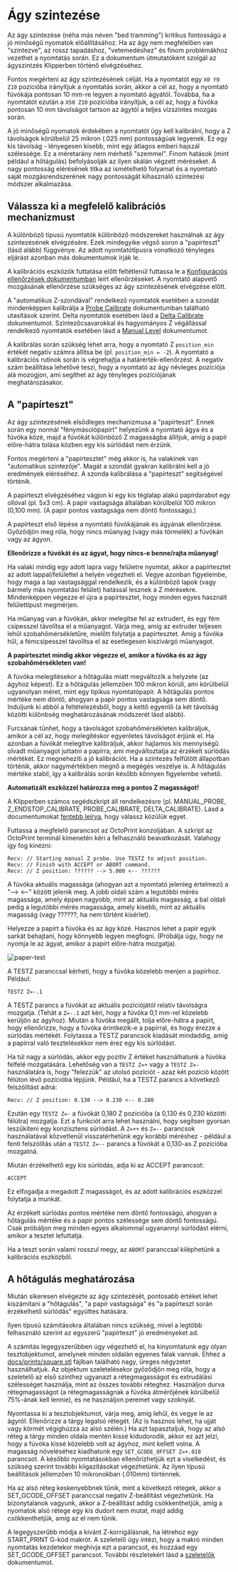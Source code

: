 # Ágy szintezése

Az ágy szintezése (néha más néven "bed tramming") kritikus fontosságú a jó minőségű nyomatok előállításához. Ha az ágy nem megfelelően van "szintezve", az rossz tapadáshoz, "vetemedéshez" és finom problémákhoz vezethet a nyomtatás során. Ez a dokumentum útmutatóként szolgál az ágyszintzés Klipperben történő elvégzéséhez.

Fontos megérteni az ágy szintezésének célját. Ha a nyomtatót egy `X0 Y0 Z10` pozícióba irányítjuk a nyomtatás során, akkor a cél az, hogy a nyomtató fúvókája pontosan 10 mm-re legyen a nyomtató ágyától. Továbbá, ha a nyomtatót ezután a `X50 Z10` pozícióba irányítjuk, a cél az, hogy a fúvóka pontosan 10 mm távolságot tartson az ágytól a teljes vízszintes mozgás során.

A jó minőségű nyomatok érdekében a nyomtatót úgy kell kalibrálni, hogy a Z távolságok körülbelül 25 mikron (.025 mm) pontosságúak legyenek. Ez egy kis távolság - lényegesen kisebb, mint egy átlagos emberi hajszál szélessége. Ez a méretarány nem mérhető "szemmel". Finom hatások (mint például a hőtágulás) befolyásolják az ilyen skálán végzett méréseket. A nagy pontosság elérésének titka az ismételhető folyamat és a nyomtató saját mozgásrendszerének nagy pontosságát kihasználó szintezési módszer alkalmazása.

## Válassza ki a megfelelő kalibrációs mechanizmust

A különböző típusú nyomtatók különböző módszereket használnak az ágy szintezésének elvégzésére. Ezek mindegyike végső soron a "papírteszt" (lásd alább) függvénye. Az adott nyomtatótípusra vonatkozó tényleges eljárást azonban más dokumentumok írják le.

A kalibrációs eszközök futtatása előtt feltétlenül futtassa le a [Konfigurációs ellenőrzések dokumentumban](Config_checks.md) leírt ellenőrzéseket. A nyomtató alapvető mozgásának ellenőrzése szükséges az ágy szintezésének elvégzése előtt.

A "automatikus Z-szondával" rendelkező nyomtatók esetében a szondát mindenképpen kalibrálja a [Probe Calibrate](Probe_Calibrate.md) dokumentumban található utasítások szerint. Delta nyomtatók esetében lásd a [Delta Calibrate](Delta_Calibrate.md) dokumentumot. Szintezőcsavarokkal és hagyományos Z végállással rendelkező nyomtatók esetében lásd a [Manual Level](Manual_Level.md) dokumentumot.

A kalibrálás során szükség lehet arra, hogy a nyomtató Z `position_min` értékét negatív számra állítsa be (pl. `position_min = -2`). A nyomtató a kalibrációs rutinok során is végrehajtja a határérték-ellenőrzést. A negatív szám beállítása lehetővé teszi, hogy a nyomtató az ágy névleges pozíciója alá mozogjon, ami segíthet az ágy tényleges pozíciójának meghatározásakor.

## A "papírteszt"

Az ágy szintezésének elsődleges mechanizmusa a "papírteszt". Ennek során egy normál "fénymásolópapírt" helyezünk a nyomtató ágya és a fúvóka közé, majd a fúvókát különböző Z magasságba állítjuk, amíg a papír előre-hátra tolása közben egy kis súrlódást nem érzünk.

Fontos megérteni a "papírtesztet" még akkor is, ha valakinek van "automatikus szintezője". Magát a szondát gyakran kalibrálni kell a jó eredmények eléréséhez. A szonda kalibrálása a "papírteszt" segítségével történik.

A papírteszt elvégzéséhez vágjon ki egy kis téglalap alakú papírdarabot egy ollóval (pl. 5x3 cm). A papír vastagsága általában körülbelül 100 mikron (0,100 mm). (A papír pontos vastagsága nem döntő fontosságú.)

A papírteszt első lépése a nyomtató fúvókájának és ágyának ellenőrzése. Győződjön meg róla, hogy nincs műanyag (vagy más törmelék) a fúvókán vagy az ágyon.

**Ellenőrizze a fúvókát és az ágyat, hogy nincs-e benne/rajta műanyag!**

Ha valaki mindig egy adott lapra vagy felületre nyomtat, akkor a papírtesztet az adott lappal/felülettel a helyén végezheti el. Vegye azonban figyelembe, hogy maga a lap vastagsággal rendelkezik, és a különböző lapok (vagy bármely más nyomtatási felület) hatással lesznek a Z mérésekre. Mindenképpen végezze el újra a papírtesztet, hogy minden egyes használt felülettípust megmérjen.

Ha műanyag van a fúvókán, akkor melegítse fel az extrudert, és egy fém csipesszel távolítsa el a műanyagot. Várja meg, amíg az extruder teljesen lehűl szobahőmérsékletűre, mielőtt folytatja a papírtesztet. Amíg a fúvóka hűl, a fémcsipesszel távolítsa el az esetlegesen kiszivárgó műanyagot.

**A papírtesztet mindig akkor végezze el, amikor a fúvóka és az ágy szobahőmérsékleten van!**

A fúvóka melegítésekor a hőtágulás miatt megváltozik a helyzete (az ágyhoz képest). Ez a hőtágulás jellemzően 100 mikron körüli, ami körülbelül ugyanolyan méret, mint egy tipikus nyomtatópapír. A hőtágulás pontos mértéke nem döntő, ahogyan a papír pontos vastagsága sem döntő. Induljunk ki abból a feltételezésből, hogy a kettő egyenlő (a két távolság közötti különbség meghatározásának módszerét lásd alább).

Furcsának tűnhet, hogy a távolságot szobahőmérsékleten kalibráljuk, amikor a cél az, hogy melegítéskor egyenletes távolságot érjünk el. Ha azonban a fúvókát melegítve kalibráljuk, akkor hajlamos kis mennyiségű olvadt műanyagot juttatni a papírra, ami megváltoztatja az érzékelt súrlódás mértékét. Ez megnehezíti a jó kalibrációt. Ha a szintezés felfűtött állapotban történik, akkor nagymértékben megnő a megégés veszélye is. A hőtágulás mértéke stabil, így a kalibrálás során később könnyen figyelembe vehető.

**Automatizált eszközzel határozza meg a pontos Z magasságot!**

A Klipperben számos segédszkript áll rendelkezésre (pl. MANUAL_PROBE, Z_ENDSTOP_CALIBRATE, PROBE_CALIBRATE, DELTA_CALIBRATE). Lásd a documentumokat [fentebb leírva](#choose-the-appropriate-calibration-mechanism), hogy válassz közülük egyet.

Futtassa a megfelelő parancsot az OctoPrint konzoljában. A szkript az OctoPrint terminál kimenetén kéri a felhasználó beavatkozását. Valahogy így fog kinézni:

```
Recv: // Starting manual Z probe. Use TESTZ to adjust position.
Recv: // Finish with ACCEPT or ABORT command.
Recv: // Z position: ?????? --> 5.000 <-- ??????
```

A fúvóka aktuális magassága (ahogyan azt a nyomtató jelenleg értelmezi) a "--> <--" között jelenik meg. A jobb oldali szám a legutóbbi mérés magassága, amely éppen nagyobb, mint az aktuális magasság, a bal oldali pedig a legutóbbi mérés magassága, amely kisebb, mint az aktuális magasság (vagy ??????, ha nem történt kísérlet).

Helyezze a papírt a fúvóka és az ágy közé. Hasznos lehet a papír egyik sarkát behajtani, hogy könnyebb legyen megfogni. (Próbálja úgy, hogy ne nyomja le az ágyat, amikor a papírt előre-hátra mozgatja).

![paper-test](img/paper-test.jpg)

A TESTZ paranccsal kérheti, hogy a fúvóka közelebb menjen a papírhoz. Például:

```
TESTZ Z=-.1
```

A TESTZ parancs a fúvókát az aktuális pozíciójától relatív távolságra mozgatja. (Tehát a `Z=-.1` azt kéri, hogy a fúvóka 0,1 mm-rel közelebb kerüljön az ágyhoz). Miután a fúvóka megállt, tolja előre-hátra a papírt, hogy ellenőrizze, hogy a fúvóka érintkezik-e a papírral, és hogy érezze a súrlódás mértékét. Folytassa a TESTZ parancsok kiadását mindaddig, amíg a papírral való tesztelésekkor nem érez egy kis súrlódást.

Ha túl nagy a súrlódás, akkor egy pozitív Z értéket használhatunk a fúvóka felfelé mozgatására. Lehetőség van a `TESTZ Z=+` vagy a `TESTZ Z=-` használatára is, hogy "felezzük" az utolsó pozíciót - azaz két pozíció között félúton lévő pozícióba lépjünk. Például, ha a TESTZ parancs a következő felszólítást adná:

```
Recv: // Z position: 0.130 --> 0.230 <-- 0.280
```

Ezután egy `TESTZ Z=-` a fúvókát 0,180 Z pozícióba (a 0,130 és 0,230 közötti félútra) mozgatja. Ezt a funkciót arra lehet használni, hogy segítsen gyorsan leszűkíteni egy konzisztens súrlódást. A `Z=++` és `Z=--` parancsok használatával közvetlenül visszatérhetünk egy korábbi méréshez - például a fenti felszólítás után a `TESTZ Z=--` parancs a fúvókát a 0,130-as Z pozícióba mozgatná.

Miután érzékelhető egy kis súrlódás, adja ki az ACCEPT parancsot:

```
ACCEPT
```

Ez elfogadja a megadott Z magasságot, és az adott kalibrációs eszközzel folytatja a munkát.

Az érzékelt súrlódás pontos mértéke nem döntő fontosságú, ahogyan a hőtágulás mértéke és a papír pontos szélessége sem döntő fontosságú. Csak próbáljon meg minden egyes alkalommal ugyanannyi súrlódást elérni, amikor a tesztet lefuttatja.

Ha a teszt során valami rosszul megy, az `ABORT` paranccsal kiléphetünk a kalibrációs eszközből.

## A hőtágulás meghatározása

Miután sikeresen elvégezte az ágy szintezését, pontosabb értéket lehet kiszámítani a "hőtágulás", "a papír vastagsága" és "a papírteszt során érzékelhető súrlódás" együttes hatására.

Ilyen típusú számításokra általában nincs szükség, mivel a legtöbb felhasználó szerint az egyszerű "papírteszt" jó eredményeket ad.

A számítás legegyszerűbben úgy végezhető el, ha kinyomtatunk egy olyan tesztobjektumot, amelynek minden oldalán egyenes falak vannak. Ehhez a [docs/prints/square.stl](prints/square.stl) fájlban található nagy, üreges négyzetet használhatjuk. Az objektum szeletelésekor győződjön meg róla, hogy a szeletelő az első szinthez ugyanazt a rétegmagasságot és extrudálási szélességet használja, mint az összes további réteghez. Használjon durva rétegmagasságot (a rétegmagasságnak a fúvóka átmérőjének körülbelül 75%-ának kell lennie), és ne használjon peremet vagy szoknyát.

Nyomtassa ki a tesztobjektumot, várja meg, amíg lehűl, és vegye le az ágyról. Ellenőrizze a tárgy legalsó rétegét. (Az is hasznos lehet, ha ujját vagy körmét végighúzza az alsó szélén.) Ha azt tapasztaljuk, hogy az alsó réteg a tárgy minden oldala mentén kissé kidudorodik, akkor ez azt jelzi, hogy a fúvóka kissé közelebb volt az ágyhoz, mint kellett volna. A magasság növeléséhez kiadhatunk egy `SET_GCODE_OFFSET Z=+.010` parancsot. A későbbi nyomtatásokban ellenőrizhetjük ezt a viselkedést, és szükség szerint további kiigazításokat végezhetünk. Az ilyen típusú beállítások jellemzően 10 mikronokban (.010mm) történnek.

Ha az alsó réteg keskenyebbnek tűnik, mint a következő rétegek, akkor a SET_GCODE_OFFSET paranccsal negatív Z-beállítást végezhetünk. Ha bizonytalanok vagyunk, akkor a Z-beállítást addig csökkenthetjük, amíg a nyomatok alsó rétege egy kis dudort nem mutat, majd addig csökkenthetjük, amíg az el nem tűnik.

A legegyszerűbb módja a kívánt Z-korrigálásnak, ha létrehoz egy START_PRINT G-kód makrót. A szeletelő úgy intézi, hogy a makró minden nyomtatás kezdetekor meghívja ezt a parancsot, és hozzáad egy SET_GCODE_OFFSET parancsot. További részletekért lásd a [szeletelők](Slicers.md) dokumentumot.
